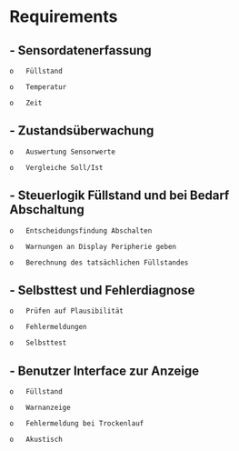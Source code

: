 # Requirements
## -	Sensordatenerfassung
   
    o	Füllstand
    
    o	Temperatur
    
    o	Zeit

## -	Zustandsüberwachung
   
    o	Auswertung Sensorwerte
    
    o	Vergleiche Soll/Ist
## -	Steuerlogik Füllstand und bei Bedarf Abschaltung
   
    o	Entscheidungsfindung Abschalten
    
    o	Warnungen an Display Peripherie geben
    
    o	Berechnung des tatsächlichen Füllstandes

## -	Selbsttest und Fehlerdiagnose
   
    o	Prüfen auf Plausibilität 
    
    o	Fehlermeldungen
    
    o	Selbsttest

## -	Benutzer Interface zur Anzeige
 
    o	Füllstand
    
    o	Warnanzeige
    
    o	Fehlermeldung bei Trockenlauf
    
    o	Akustisch
